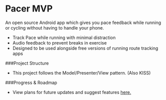 # Pacer MVP
An open source Android app which gives you pace feedback while running or cycling without having to handle your phone.

- Track Pace while running with minimal distraction
- Audio feedback to prevent breaks in exercise
- Designed to be used alongside free versions of running route tracking apps


###Project Structure
- This project follows the Model/Presenter/View pattern. (Also KISS)

###Progress & Roadmap
- View plans for future updates and suggest features [here.](https://trello.com/b/HyWFMMXB)